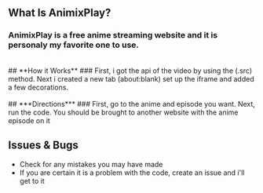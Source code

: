 ## **What Is AnimixPlay?**
###  AnimixPlay is a free anime streaming website and it is personaly my favorite one to use.

</br>
## **How it Works**
### First, i got the api of the video by using the (.src) method. Next i created a new tab (about:blank) set up the iframe and added a few decorations.
</br>

</br>
## ***Directions***
### First, go to the anime and episode you want. Next, run the code. You should be brought to another website with the anime episode on it
</br>

## Issues & Bugs
- Check for any mistakes you may have made 
- If you are certain it is a problem with the code, create an issue and i'll get to it
